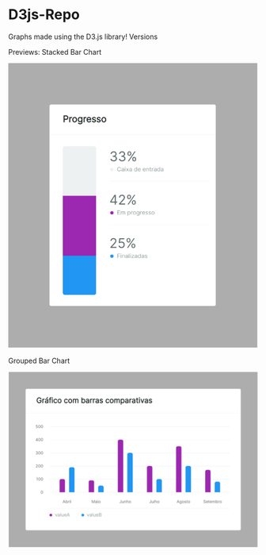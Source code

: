 # D3js-Repo
Graphs made using the D3.js library!
Versions


Previews:
Stacked Bar Chart

![Stacked Bar Chart](https://github.com/TheCopceski/D3js-Repo/blob/main/Progresso%20StackedBar/Progresso%20StackeBar.PNG)

Grouped Bar Chart

![Grouped Bar Chart](https://github.com/TheCopceski/D3js-Repo/blob/main/Grouped%20Bar%20Chart/Grouped%20Bar%20Chart.PNG)
